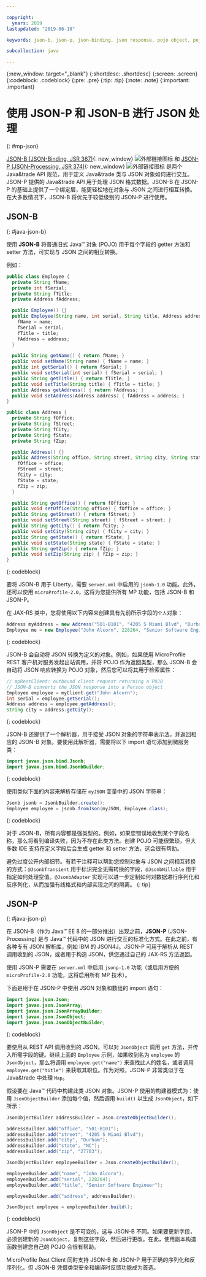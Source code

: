 ```yaml
---

copyright:
  years: 2019
lastupdated: "2019-06-10"

keywords: json-b, json-p, json-binding, json response, pojo object, pojo, jsonobject, jsonobjectbuilder, java api json

subcollection: java

---
```


{:new_window: target="_blank"}
{:shortdesc: .shortdesc}
{:screen: .screen}
{:codeblock: .codeblock}
{:pre: .pre}
{:tip: .tip}
{:note: .note}
{:important: .important}

# 使用 JSON-P 和 JSON-B 进行 JSON 处理
{: #mp-json}

[JSON-B (JSON-Binding, JSR 367)](http://json-b.net/){: new_window} ![外部链接图标](../icons/launch-glyph.svg "外部链接图标") 和 [JSON-P (JSON-Processing, JSR 374)](https://javaee.github.io/jsonp/){: new_window} ![外部链接图标](../icons/launch-glyph.svg "外部链接图标") 是两个 Java&trade API 规范，用于定义 Java&trade 类与 JSON 对象如何进行交互。JSON-P 提供的 Java&trade API 用于处理 JSON 格式数据。JSON-B 在 JSON-P 的基础上提供了一个绑定层，能更轻松地在对象与 JSON 之间进行相互转换。在大多数情况下，JSON-B 将优先于较低级别的 JSON-P 进行使用。

## JSON-B
{: #java-json-b}

使用 **JSON-B** 将普通旧式 Java&trade; 对象 (POJO) 用于每个字段的 getter 方法和 setter 方法，可实现与 JSON 之间的相互转换。

例如：
```java
public class Employee {
  private String fName;
  private int fSerial;
  private String fTitle;
  private Address fAddress;

  public Employee() {}
  public Employee(String name, int serial, String title, Address address) {
    fName = name;
    fSerial = serial;
    fTitle = title;
    fAddress = address;
  }

  public String getName() { return fName; }
  public void setName(String name) { fName = name; }
  public int getSerial() { return fSerial; }
  public void setSerial(int serial) { fSerial = serial; }
  public String getTitle() { return fTitle; }
  public void setTitle(String title) { fTitle = title; }
  public Address getAddress() { return fAddress; }
  public void setAddress(Address address) { fAddress = address; }
}

public class Address {
  private String fOffice;
  private String fStreet;
  private String fCity;
  private String fState;
  private String fZip;

  public Address() {}
  public Address(String office, String street, String city, String state, String zip) {
    fOffice = office;
    fStreet = street;
    fCity = city;
    fState = state;
    fZip = zip;
  }

  public String getOffice() { return fOffice; }
  public void setOffice(String office) { fOffice = office; }
  public String getStreet() { return fStreet; }
  public void setStreet(String street) { fStreet = street; }
  public String getCity() { return fCity; }
  public void setCity(String city) { fCity = city; }
  public String getState() { return fState; }
  public void setState(String state) { fState = state; }
  public String getZip() { return fZip; }
  public void setZip(String zip) { fZip = zip; }
}
```
{: codeblock}

要将 JSON-B 用于 Liberty，需要 `server.xml` 中启用的 `jsonb-1.0` 功能。此外，还可以使用 `microProfile-2.0`，这将为您提供所有 MP 功能，包括 JSON-B 和 JSON-P。

在 JAX-RS 类中，您将使用以下内容来创建具有先前所示字段的`个人`对象：

```java
Address myAddress = new Address("501-B101", "4205 S Miami Blvd", "Durham", "NC", "27703");
Employee me = new Employee("John Alcorn", 228264, "Senior Software Engineer", myAddress);
```
{: codeblock}

JSON-B 会自动将 JSON 转换为定义的对象。例如，如果使用 MicroProfile REST 客户机对服务发起出站调用，并将 POJO 作为返回类型，那么 JSON-B 会自动将 JSON 响应转换为 POJO 对象，然后您可以将其用于检索属性：

```java
// mpRestClient: outbound client request returning a POJO
// JSON-B converts the JSON response into a Person object
Employee employee = myClient.get("John Alcorn");
int serial = employee.getSerial();
Address address = employee.getAddress();
String city = address.getCity();
```
{: codeblock}

JSON-B 还提供了一个解析器，用于接受 JSON 对象的字符串表示法，并返回相应的 JSON-B 对象。要使用此解析器，需要将以下 import 语句添加到微服务类：

```java
import javax.json.bind.Jsonb;
import javax.json.bind.JsonbBuilder;
```
{: codeblock}

使用类似下面的内容来解析存储在 `myJSON` 变量中的 JSON 字符串：

```java
Jsonb jsonb = JsonbBuilder.create();
Employee employee = jsonb.fromJson(myJSON, Employee.class);
```
{: codeblock}

对于 JSON-B，所有内容都是强类型的。例如，如果您错误地收到某个字段名称，那么将看到编译失败，因为不存在此类方法。创建 POJO 可能很繁琐，但大多数 IDE 支持在定义字段后会生成 getter 和 setter 方法，这会很有帮助。

避免过度公开内部细节。有若干注释可以帮助您控制对象与 JSON 之间相互转换的方式：`@JsonbTransient` 用于标识完全无需转换的字段，`@JsonbNillable` 用于指定如何处理空值。`@JsonbAdapter` 实现可以进一步定制如何对数据进行序列化和反序列化，从而加强有线格式和内部实现之间的隔离。
{: tip}

## JSON-P
{: #java-json-p}

在 JSON-B（作为 Java&trade; EE 8 的一部分推出）出现之前，**JSON-P** (JSON-Processing) 是与 Java&trade; 代码中的 JSON 进行交互的标准化方式。在此之前，有各种专有 JSON 解析库，例如 IBM 的 JSON4J。JSON-P 可用于解析从 REST 调用收到的 JSON，或者用于构造 JSON，供您通过自己的 JAX-RS 方法返回。

使用 JSON-P 需要在 `server.xml` 中启用 `jsonp-1.0` 功能（或启用方便的 `microProfile-2.0` 功能，这将启用所有 MP 技术）。

下面是用于在 JSON-P 中使用 JSON 对象和数组的 import 语句：

```java
import javax.json.Json;
import javax.json.JsonArray;
import javax.json.JsonArrayBuilder;
import javax.json.JsonObject;
import javax.json.JsonObjectBuilder;
```
{: codeblock}

要使用从 REST API 调用收到的 JSON，可以对 `JsonObject` 调用 `get` 方法，并传入所需字段的键。继续上面的 `Employee` 示例，如果收到名为 `employee` 的 `JsonObject`，那么将调用 `employee.get("name")` 来查找此人的姓名，或者调用 `employee.get("title")` 来获取其职位。作为对照，JSON-P 非常类似于在 Java&trade 中处理 `Map`。

假设要在 Java&trade; 代码中构建此类 JSON 对象。JSON-P 使用的构建器模式为：使用 `JsonObjectBuilder` 添加每个值，然后调用 `build()` 以生成 `JsonObject`，如下所示：

```java
JsonObjectBuilder addressBuilder = Json.createObjectBuilder();

addressBuilder.add("office", "501-B101");
addressBuilder.add("street", "4205 S Miami Blvd");
addressBuilder.add("city", "Durham");
addressBuilder.add("state", "NC");
addressBuilder.add("zip", "27703");

JsonObjectBuilder employeeBuilder = Json.createObjectBuilder();

employeeBuilder.add("name", "John Alcorn");
employeeBuilder.add("serial", 228264);
employeeBuilder.add("title", "Senior Software Engineer");

employeeBuilder.add("address", addressBuilder);

JsonObject employee = employeeBuilder.build();
```
{: codeblock}

JSON-P 中的 `JsonObject` 是不可变的，这与 JSON-B 不同。如果要更新字段，必须创建新的 `JsonObject`，复制这些字段，然后进行更改。在此，使用副本构造函数创建您自己的 POJO 会很有帮助。

MicroProfile Rest Client 同时支持 JSON-B 和 JSON-P 用于正确的序列化和反序列化，但 JSON-B 凭借类型安全和编译时反馈功能成为首选。
